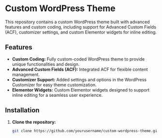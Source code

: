 # Custom WordPress Theme

This repository contains a custom WordPress theme built with advanced features and custom coding, including support for Advanced Custom Fields (ACF), customizer settings, and custom Elementor widgets for inline editing.

## Features

- **Custom Coding:** Fully custom-coded WordPress theme to provide unique functionalities and design.
- **Advanced Custom Fields (ACF):** Integrated ACF for flexible content management.
- **Customizer Support:** Added settings and options in the WordPress Customizer for easy theme customization.
- **Elementor Widgets:** Custom Elementor widgets designed to support inline editing for a seamless user experience.

## Installation

1. **Clone the repository:**
   ```sh
   git clone https://github.com/yourusername/custom-wordpress-theme.git
   ```
